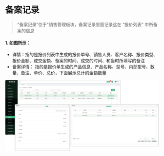 # 备案记录

> "备案记录”位于"销售管理板块，备案记录里面记录这在 “报价列表” 中所备案的信息

#### 1. 如图所示：
* 详情：指的是报价列表中生成的报价单号、销售人员、客户名称、报价类型、报价金额、成交金额、备案的时间、成交的时间、和当时所填写的备注
* 备案详情： 指的是报价单生成的产品信息、产品名称、型号、内部型号、数量、备注、单价、总价，下面展示总计的金额数量

![如图所示](../file/bajl.png)

